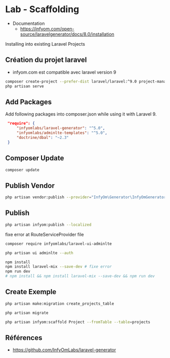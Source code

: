 # Lab - Scaffolding

- Documentation 
  - https://infyom.com/open-source/laravelgenerator/docs/8.0/installation

Installing into existing Laravel Projects


## Création du projet laravel

- infyom.com est compatible avec laravel version 9

```bash
composer create-project --prefer-dist laravel/laravel:^9.0 project-manager
php artisan serve
```
## Add Packages

Add following packages into composer.json while using it with Laravel 9.

```json
 "require": {
     "infyomlabs/laravel-generator": "^5.0",
     "infyomlabs/adminlte-templates": "^5.0",
     "doctrine/dbal": "~2.3"
 }  
 ```
## Composer Update

 ```bash
composer update
```

## Publish Vendor

```bash
php artisan vendor:publish --provider="InfyOm\Generator\InfyOmGeneratorServiceProvider"
```

## Publish

```bash
php artisan infyom:publish --localized
```

fixe error at RouteServiceProvider file 


```bash
composer require infyomlabs/laravel-ui-adminlte
```

```bash
php artisan ui adminlte --auth
```

```bash
npm install
npm install laravel-mix --save-dev # fixe error
npm run dev
# npm install && npm install laravel-mix --save-dev && npm run dev
```

## Create Exemple 

```bash
php artisan make:migration create_projects_table
```

```bash
php artisan migrate
```

```bash
php artisan infyom:scaffold Project --fromTable --table=projects
```
 
## Références 
- https://github.com/InfyOmLabs/laravel-generator
